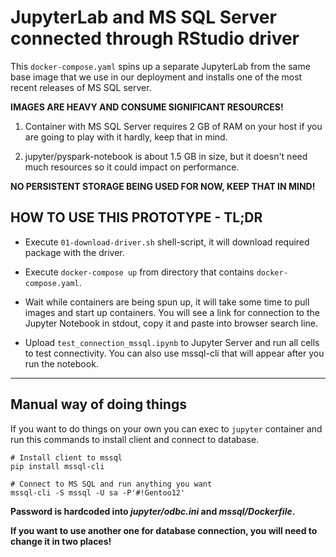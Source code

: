 # JupyterLab and MS SQL Server connected through RStudio driver

This `docker-compose.yaml` spins up a separate JupyterLab from the same base image that we use in our deployment and installs one of the most recent releases of MS SQL server.

**IMAGES ARE HEAVY AND CONSUME SIGNIFICANT RESOURCES!**

1. Container with MS SQL Server requires 2 GB of RAM on your host if you are going to play with it hardly, keep that in mind.

2. jupyter/pyspark-notebook is about 1.5 GB in size, but it doesn't need much resources so it could impact on performance.

**NO PERSISTENT STORAGE BEING USED FOR NOW, KEEP THAT IN MIND!**

## HOW TO USE THIS PROTOTYPE - TL;DR

* Execute `01-download-driver.sh` shell-script, it will download required package with the driver.

* Execute `docker-compose up` from directory that contains `docker-compose.yaml`.

* Wait while containers are being spun up, it will take some time to pull images and start up containers. You will see a link for connection to the Jupyter Notebook in stdout, copy it and paste into browser search line.

* Upload `test_connection_mssql.ipynb` to Jupyter Server and run all cells to test connectivity. You can also use mssql-cli that will appear after you run the notebook.

---

## Manual way of doing things

If you want to do things on your own you can exec to  `jupyter` container and run this commands to install client and connect to database.

```shell-script
# Install client to mssql
pip install mssql-cli

# Connect to MS SQL and run anything you want
mssql-cli -S mssql -U sa -P'#!Gentoo12'

```

**Password is hardcoded into _jupyter/odbc.ini_ and _mssql/Dockerfile_.**

 **If you want to use another one for database connection, you will need to change it in two places!**
